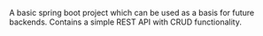 A basic spring boot project which can be used as a basis for future backends.
Contains a simple REST API with CRUD functionality.

